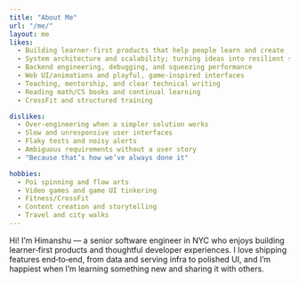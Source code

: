 ```yaml
---
title: "About Me"
url: "/me/"
layout: me
likes:
  - Building learner-first products that help people learn and create
  - System architecture and scalability; turning ideas into resilient systems
  - Backend engineering, debugging, and squeezing performance
  - Web UI/animations and playful, game-inspired interfaces
  - Teaching, mentorship, and clear technical writing
  - Reading math/CS books and continual learning
  - CrossFit and structured training

dislikes:
  - Over-engineering when a simpler solution works
  - Slow and unresponsive user interfaces
  - Flaky tests and noisy alerts
  - Ambiguous requirements without a user story
  - "Because that’s how we’ve always done it"

hobbies:
  - Poi spinning and flow arts
  - Video games and game UI tinkering
  - Fitness/CrossFit
  - Content creation and storytelling
  - Travel and city walks
---
```


Hi! I’m Himanshu — a senior software engineer in NYC who enjoys building learner‑first products and thoughtful developer experiences. I love shipping features end‑to‑end, from data and serving infra to polished UI, and I’m happiest when I’m learning something new and sharing it with others.
